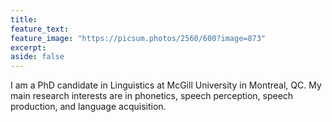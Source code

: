 ```yaml
---
title:
feature_text:
feature_image: "https://picsum.photos/2560/600?image=873"
excerpt:
aside: false
---
```


I am a PhD candidate in Linguistics at McGill University in Montreal, QC. My main research interests are in phonetics, speech perception, speech production, and language acquisition. 
